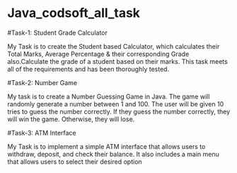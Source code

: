 # Java_codsoft_all_task

#Task-1: Student Grade Calculator

My Task is to create the Student based Calculator, which calculates their Total Marks, Average Percentage & their corresponding Grade also.Calculate the grade of a student based on their marks. This task meets all of the requirements and has been thoroughly tested.

#Task-2: Number Game

My task is to create a Number Guessing Game in Java. The game will randomly generate a number between 1 and 100. The user will be given 10 tries to guess the number correctly. If they guess the number correctly, they will win the game. Otherwise, they will lose.

#Task-3: ATM Interface

My Task is to implement a simple ATM interface that allows users to withdraw, deposit, and check their balance. It also includes a main menu that allows users to select their desired option
